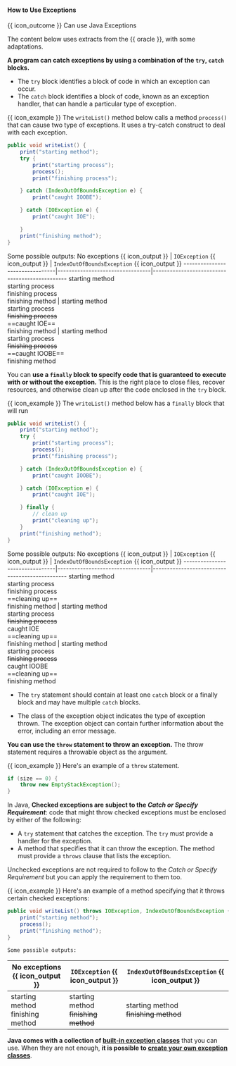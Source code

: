 <div id="title">

#### How to Use Exceptions

</div>

<span id="prereqs"></span>

<span id="outcomes">{{ icon_outcome }} Can use Java Exceptions</span>

<div id="body">
The content below uses extracts from the {{ oracle }}, with some adaptations.

**A program can catch exceptions by using a combination of the `try`, `catch` blocks.**
* The `try` block identifies a block of code in which an exception can occur.
* The `catch` block identifies a block of code, known as an exception handler, that can handle a particular type of exception.

<box>

{{ icon_example }} The `writeList()` method below calls a method `process()` that can cause two type of exceptions. It uses a try-catch construct to deal with each exception.

```java
public void writeList() {
    print("starting method");
    try {
        print("starting process");
        process();
        print("finishing process");

    } catch (IndexOutOfBoundsException e) {
        print("caught IOOBE");

    } catch (IOException e) {
        print("caught IOE");

    }
    print("finishing method");
}
```
Some possible outputs:
No exceptions {{ icon_output }} | `IOException` {{ icon_output }} | `IndexOutOfBoundsException` {{ icon_output }}
--------------------------------|---------------------------------|-----------------------------------------------
<span class="text-monospace">starting method<br>starting process<br>finishing process<br>finishing method</span> | <span class="text-monospace">starting method<br>starting process<br>~~finishing process~~<br>==caught IOE==<br>finishing method </span>| <span class="text-monospace">starting method<br>starting process<br>~~finishing process~~<br>==caught IOOBE==<br>finishing method</span>


</box>

You can **use a `finally` block to specify code that is guaranteed to execute with or without the exception.** This is the right place to close files, recover resources, and otherwise clean up after the code enclosed in the `try` block.

{{ icon_example }} The `writeList()` method below has a `finally` block that will run

```java
public void writeList() {
    print("starting method");
    try {
        print("starting process");
        process();
        print("finishing process");

    } catch (IndexOutOfBoundsException e) {
        print("caught IOOBE");

    } catch (IOException e) {
        print("caught IOE");

    } finally {
        // clean up
        print("cleaning up");
    }
    print("finishing method");
}
```
Some possible outputs:
No exceptions {{ icon_output }} | `IOException` {{ icon_output }} | `IndexOutOfBoundsException` {{ icon_output }}
--------------------------------|---------------------------------|-----------------------------------------------
<span class="text-monospace">starting method<br>starting process<br>finishing process<br>==cleaning up==<br>finishing method</span> | <span class="text-monospace">starting method<br>starting process<br>~~finishing process~~<br>caught IOE<br>==cleaning up==<br>finishing method </span>| <span class="text-monospace">starting method<br>starting process<br>~~finishing process~~<br>caught IOOBE<br>==cleaning up==<br>finishing method</span>

</box>


* The `try` statement should contain at least one `catch` block or a finally block and may have multiple `catch` blocks.

* The class of the exception object indicates the type of exception thrown. The exception object can contain further information about the error, including an error message.

**You can use the `throw` statement to throw an exception.** The throw statement requires a <tooltip content="Throwable objects are instances of any subclass of the `Throwable` class.">throwable</tooltip> object as the argument.

<box>

{{ icon_example }} Here's an example of a `throw` statement.

```java
if (size == 0) {
    throw new EmptyStackException();
}
```
</box>

In Java, **Checked exceptions are subject to the _Catch or Specify Requirement_**: code that might throw checked exceptions must be enclosed by either of the following:
* A `try` statement that catches the exception. The `try` must provide a handler for the exception.
* A method that specifies that it can throw the exception. The method must provide a `throws` clause that lists the exception.

Unchecked exceptions are not required to follow to the _Catch or Specify Requirement_ but you can apply the requirement to them too.

<box>

{{ icon_example }} Here's an example of a method specifying that it throws certain checked exceptions:

```java
public void writeList() throws IOException, IndexOutOfBoundsException {
    print("starting method");
    process();
    print("finishing method");
}
```
    Some possible outputs:
No exceptions {{ icon_output }} | `IOException` {{ icon_output }} | `IndexOutOfBoundsException` {{ icon_output }}
--------------------------------|---------------------------------|-----------------------------------------------
<span class="text-monospace">starting method<br>finishing method</span> | <span class="text-monospace">starting method<br>~~finishing method~~</span>| <span class="text-monospace">starting method<br>~~finishing method~~</span>

</box>

**Java comes with a collection of [built-in exception classes](https://www.geeksforgeeks.org/built-exceptions-java-examples/)** that you can use. When they are not enough, **it is possible to [create your own exception classes](https://www.javatpoint.com/custom-exception)**.

</div>

<div id="extras">
</div>